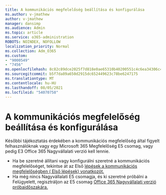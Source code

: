 ```yaml
---
title: A kommunikációs megfelelőség beállítása és konfigurálása
ms.author: v-jmathew
author: v-jmathew
manager: dansimp
ms.audience: Admin
ms.topic: article
ms.service: o365-administration
ROBOTS: NOINDEX, NOFOLLOW
localization_priority: Normal
ms.collection: Adm_O365
ms.custom:
- "9000549"
- "7456"
ms.openlocfilehash: 8c82c89dce2025f7d818e0ae65310b40200551c4c6ea34306c4104dc8557efcf
ms.sourcegitcommit: b5f7da89a650d2915dc652449623c78be6247175
ms.translationtype: MT
ms.contentlocale: hu-HU
ms.lasthandoff: 08/05/2021
ms.locfileid: "54070758"
---
```

# <a name="set-up-and-configure-communication-compliance"></a>A kommunikációs megfelelőség beállítása és konfigurálása

Későbbi tájékoztatás érdekében a kommunikációs megfelelőség által figyelt felhasználóknak vagy egy Microsoft 365 Megfelelőség E5 csomag, vagy pedig E3 Office 365 Nagyvállalati verzió kell lennie.

* Ha be szeretné állítani vagy konfigurálni szeretné a kommunikációs megfelelőséget, tekintse át az Első [lépések a kommunikációs megfelelőségben ( Első lépések) vonatkozót.](https://go.microsoft.com/fwlink/?linkid=2111549)
* Ha még nincs Nagyvállalati E5 csomagja, és ki szeretné próbálni a Felügyelett, regisztráljon az E5 csomag [Office 365 Nagyvállalati verzió próbaidőszakára.](https://go.microsoft.com/fwlink/p/?LinkID=698279)
